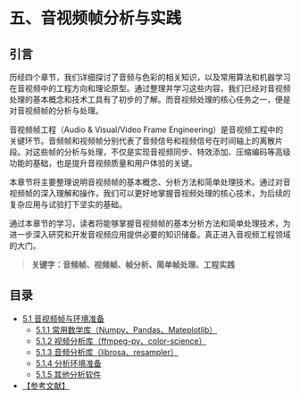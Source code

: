 
# 五、音视频帧分析与实践

## **引言**
历经四个章节，我们详细探讨了音频与色彩的相关知识，以及常用算法和机器学习在音视频中的工程方向和理论原型。通过整理并学习这些内容，我们已经对音视频处理的基本概念和技术工具有了初步的了解。而音视频处理的核心任务之一，便是对音视频帧的分析与处理。

音视频帧工程（Audio & Visual/Video Frame Engineering）是音视频工程中的关键环节。音频帧和视频帧分别代表了音频信号和视频信号在时间轴上的离散片段。对这些帧的分析与处理，不仅是实现音视频同步、特效添加、压缩编码等高级功能的基础，也是提升音视频质量和用户体验的关键。

本章节将主要整理说明音视频帧的基本概念、分析方法和简单处理技术。通过对音视频帧的深入理解和操作，我们可以更好地掌握音视频处理的核心技术，为后续的复杂应用与试验打下坚实的基础。

通过本章节的学习，读者将能够掌握音视频帧的基本分析方法和简单处理技术，为进一步深入研究和开发音视频应用提供必要的知识储备。真正进入音视频工程领域的大门。

>**关键字：音频帧、视频帧、帧分析、简单帧处理、工程实践**

## **目录**
* [5.1 音视频帧与环境准备](Docs_5_1.md)
	* [5.1.1 常用数学库（Numpy、Pandas、Mateplotlib）](Docs_5_1_1.md)
	* [5.1.2 视频分析库（ffmpeg-py、color-science）](Docs_5_1_2.md)
	* [5.1.3 音频分析库（librosa、resampler）](Docs_5_1_3.md)
	* [5.1.4 分析环境准备](Docs_5_1_4.md)
	* [5.1.5 其他分析软件](Docs_5_1_5.md)
* [【参考文献】](References_5.md)
